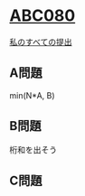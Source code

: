 # [ABC080](https://beta.atcoder.jp/contests/abc080)  
[私のすべての提出](https://beta.atcoder.jp/contests/abc080/submissions?f.Task=&f.Language=&f.Status=&f.User=tokizo)  
  
## A問題  
min(N*A, B)  
  
## B問題  
桁和を出そう  
  
## C問題  
